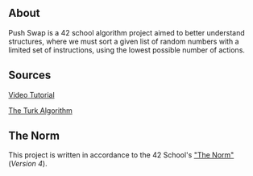 ## About

Push Swap is a 42 school algorithm project aimed to better understand structures, where we must sort a given list of random numbers with a limited set of instructions, using the lowest possible number of actions.

## Sources

[Video Tutorial](https://www.youtube.com/watch?v=wRvipSG4Mmk&t=1435s&ab_channel=Thuggonaut)

[The Turk Algorithm](https://medium.com/@ayogun/push-swap-c1f5d2d41e97)


## The Norm

This project is written in accordance to the 42 School's ["The Norm"](https://github.com/42School/norminette/blob/master/pdf/en.norm.pdf) (_Version 4_).
